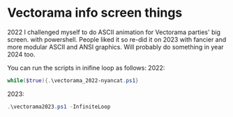 # Vectorama info screen things
2022 I challenged myself to do ASCII animation for Vectorama parties' big screen. with powershell. People liked it so re-did
it on 2023 with fancier and more modular ASCII and ANSI graphics. Will probably do something in year 2024 too.

You can run the scripts in inifine loop as follows:
2022:
```powershell
while($true){.\vectorama_2022-nyancat.ps1}
```
2023:
```powershell
.\vectorama2023.ps1 -InfiniteLoop
```
